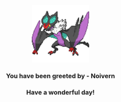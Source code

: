 <p align="center">
    <img src="https://raw.githubusercontent.com/PokeAPI/sprites/master/sprites/pokemon/715.png" width="150" height="150">
</p>
<h3 align="center">You have been greeted by - <b>Noivern</b></h3>
<h3 align="center">Have a wonderful day!</h3>
